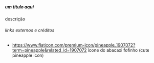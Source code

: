 ##### um titulo aqui

<p> descrição</p>

###### links externos e créditos
* https://www.flaticon.com/premium-icon/pineapple_1907072?term=pineapple&related_id=1907072
ícone do abacaxi fofinho (cute pineapple icon)